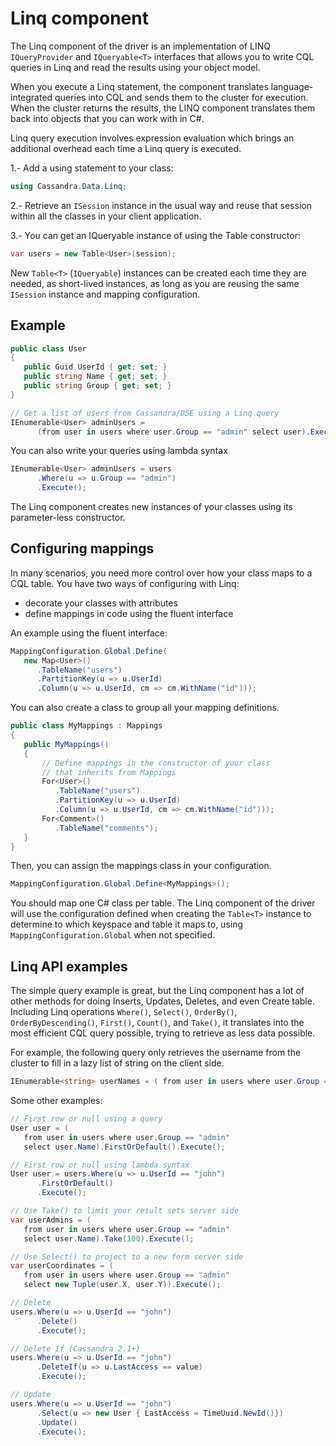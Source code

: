 # Linq component

The Linq component of the driver is an implementation of LINQ `IQueryProvider` and `IQueryable<T>` interfaces that allows you to write CQL queries in Linq and read the results using your object model.

When you execute a Linq statement, the component translates language-integrated queries into CQL and sends them to the cluster for execution. When the cluster returns the results, the LINQ component translates them back into objects that you can work with in C#.

Linq query execution involves expression evaluation which brings an additional overhead each time a Linq query is executed.

1.- Add a using statement to your class:

```csharp
using Cassandra.Data.Linq;
```

2.- Retrieve an `ISession` instance in the usual way and reuse that session within all the classes in your client application.

3.- You can get an IQueryable instance of using the Table constructor:

```csharp
var users = new Table<User>(session);
```

New `Table<T>` (`IQueryable`) instances can be created each time they are needed, as short-lived instances, as long as you are reusing the same `ISession` instance and mapping configuration.

## Example

```csharp
public class User
{
   public Guid UserId { get; set; }
   public string Name { get; set; }
   public string Group { get; set; }
}

// Get a list of users from Cassandra/DSE using a Linq query
IEnumerable<User> adminUsers = 
      (from user in users where user.Group == "admin" select user).Execute();
```

You can also write your queries using lambda syntax

```csharp
IEnumerable<User> adminUsers = users
      .Where(u => u.Group == "admin")
      .Execute();
```

The Linq component creates new instances of your classes using its parameter-less constructor.

## Configuring mappings
 
In many scenarios, you need more control over how your class maps to a CQL table. You have two ways of configuring with Linq:

- decorate your classes with attributes
- define mappings in code using the fluent interface

An example using the fluent interface:

```csharp
MappingConfiguration.Global.Define(
   new Map<User>()
      .TableName("users")
      .PartitionKey(u => u.UserId)
      .Column(u => u.UserId, cm => cm.WithName("id")));
```

You can also create a class to group all your mapping definitions.

```csharp
public class MyMappings : Mappings
{
   public MyMappings()
   {
       // Define mappings in the constructor of your class
       // that inherits from Mappings
       For<User>()
          .TableName("users")
          .PartitionKey(u => u.UserId)
          .Column(u => u.UserId, cm => cm.WithName("id")));
       For<Comment>()
          .TableName("comments");
   }
}
```

Then, you can assign the mappings class in your configuration.

```csharp
MappingConfiguration.Global.Define<MyMappings>();
```

You should map one C# class per table. The Linq component of the driver will use the configuration defined when creating the `Table<T>` instance to determine to which keyspace and table it maps to, using `MappingConfiguration.Global` when not specified.

## Linq API examples

The simple query example is great, but the Linq component has a lot of other methods for doing Inserts, Updates, Deletes, and even Create table. Including Linq operations `Where()`, `Select()`, `OrderBy()`, `OrderByDescending()`, `First()`, `Count()`, and `Take()`, it translates into the most efficient CQL query possible, trying to retrieve as less data possible.

For example, the following query only retrieves the username from the cluster to fill in a lazy list of string on the client side.

```csharp
IEnumerable<string> userNames = ( from user in users where user.Group == "admin" select user.Name).Execute();
```

Some other examples:

```csharp
// First row or null using a query
User user = (
   from user in users where user.Group == "admin"
   select user.Name).FirstOrDefault().Execute();

// First row or null using lambda syntax
User user = users.Where(u => u.UserId == "john")
      .FirstOrDefault()
      .Execute();

// Use Take() to limit your result sets server side
var userAdmins = (
   from user in users where user.Group == "admin"
   select user.Name).Take(100).Execute();

// Use Select() to project to a new form server side
var userCoordinates = (
   from user in users where user.Group == "admin"
   select new Tuple(user.X, user.Y)).Execute();

// Delete
users.Where(u => u.UserId == "john")
      .Delete()
      .Execute();

// Delete If (Cassandra 2.1+)
users.Where(u => u.UserId == "john")
      .DeleteIf(u => u.LastAccess == value)
      .Execute();

// Update 
users.Where(u => u.UserId == "john")
      .Select(u => new User { LastAccess = TimeUuid.NewId()})
      .Update()
      .Execute();
```
